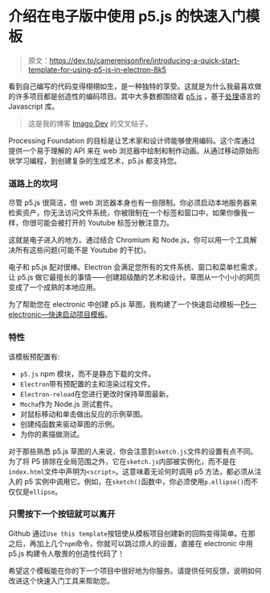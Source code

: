 # 介绍在电子版中使用 p5.js 的快速入门模板

> 原文：<https://dev.to/camerenisonfire/introducing-a-quick-start-template-for-using-p5-js-in-electron-8k5>

看到自己编写的代码变得栩栩如生，是一种独特的享受。这就是为什么我最喜欢做的许多项目都是创造性的编码项目。其中大多数都围绕着 [p5.js](https://p5js.org) ，基于[处理](https://processing.org)语言的 Javascript 库。

> 这是我的博客 [Imago Dev](https://imago.dev) 的交叉帖子。

Processing Foundation 的目标是让艺术家和设计师能够使用编码。这个库通过提供一个易于理解的 API 来在 web 浏览器中绘制和制作动画。从通过移动原始形状学习编程，到创建复杂的生成艺术，p5.js 都支持您。

### 道路上的坎坷

尽管 p5.js 很简洁，但 web 浏览器本身也有一些限制。你必须启动本地服务器来检索资产，你无法访问文件系统，你被限制在一个标签和窗口中，如果你像我一样，你很可能会被打开的 Youtube 标签分散注意力。

这就是电子进入的地方。通过结合 Chromium 和 Node.js，你可以用一个工具解决所有这些问题(可能不是 Youtube 的干扰)。

电子和 p5.js 配对很棒。Electron 会满足您所有的文件系统、窗口和菜单栏需求，让 p5.js 做它最擅长的事情——创建超级酷的艺术和设计。草图从一个小小的网页变成了一个成熟的本地应用。

为了帮助您在 electronic 中创建 p5.js 草图，我构建了一个快速启动模板—[P5—electronic—快速启动项目模板](https://github.com/camerenisonfire/p5-electron-quick-start)。

### 特性

该模板预配置有:

*   `p5.js` npm 模块，而不是静态下载的文件。
*   `Electron`带有预配置的主和渲染过程文件。
*   `Electron-reload`在您进行更改时保持草图最新。
*   `Mocha`作为 Node.js 测试套件。
*   对鼠标移动和单击做出反应的示例草图。
*   创建纯函数来驱动草图的示例。
*   为你的素描做测试。

对于那些熟悉 p5.js 草图的人来说，你会注意到`sketch.js`文件的设置有点不同。为了将 P5 排除在全局范围之外，它在`sketch.js`内部被实例化，而不是在`index.html`文件中声明为`<script>`。这意味着无论何时调用 p5 方法，都必须从注入的 p5 实例中调用它。例如，在`sketch()`函数中，你必须使用`p.ellipse()`而不仅仅是`ellipse`。

### 只需按下一个按钮就可以离开

Github 通过`Use this template`按钮使从模板项目创建新的回购变得简单。在那之后，再加上几个`npm`命令，你就可以跳过烦人的设置，直接在 electronic 中用 p5.js 构建令人敬畏的创造性代码了！

希望这个模板能在你的下一个项目中很好地为你服务。请提供任何反馈，说明如何改进这个快速入门工具来帮助您。